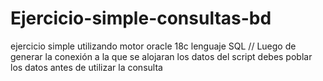 # Ejercicio-simple-consultas-bd
ejercicio simple utilizando motor oracle 18c lenguaje SQL
//
Luego de generar la conexión a la que se alojaran los datos del script
debes poblar los datos antes de utilizar la consulta
